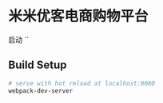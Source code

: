 # 米米优客电商购物平台
 启动 ``
## Build Setup

``` bash
# serve with hot reload at localhost:8080
webpack-dev-server
```
